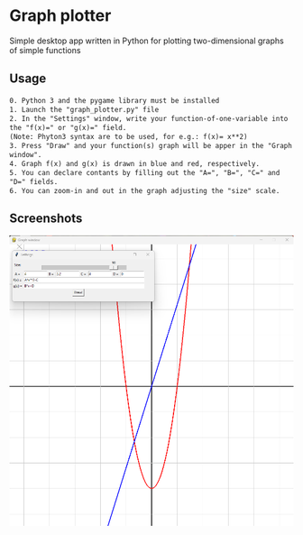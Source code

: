 
# Graph plotter

Simple desktop app written in Python for plotting two-dimensional graphs of simple functions





## Usage
    0. Python 3 and the pygame library must be installed
    1. Launch the "graph_plotter.py" file
    2. In the "Settings" window, write your function-of-one-variable into the "f(x)=" or "g(x)=" field.
    (Note: Phyton3 syntax are to be used, for e.g.: f(x)= x**2)
    3. Press "Draw" and your function(s) graph will be apper in the "Graph window".
    4. Graph f(x) and g(x) is drawn in blue and red, respectively.
    5. You can declare contants by filling out the "A=", "B=", "C=" and "D=" fields.
    6. You can zoom-in and out in the graph adjusting the "size" scale.

    
## Screenshots

![App Screenshot](https://raw.githubusercontent.com/dndrsps/graph_plotter/main/scrshot_graph_plotter.png)

